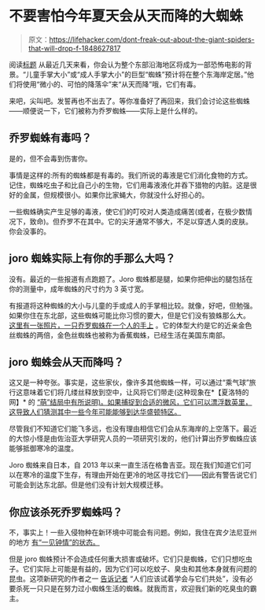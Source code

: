 # 不要害怕今年夏天会从天而降的大蜘蛛

> 原文：<https://lifehacker.com/dont-freak-out-about-the-giant-spiders-that-will-drop-f-1848627817>

阅读[标题](https://www.axios.com/local/washington-dc/2022/03/09/giant-joro-spiders-east-coast-may?utm_source=twitter&utm_medium=social&utm_campaign=editorial&utm_content=local-spiders) 从最近几天来看，你会认为整个东部沿海地区将成为一部恐怖电影的背景。“儿童手掌大小”或“成人手掌大小”的巨型“蜘蛛”预计将在整个东海岸定居。”他们将使用“微小的、可怕的降落伞”来“从天而降”哦，它们有毒。



来吧，尖叫吧。发誓再也不出去了。等你准备好了再回来，我们会讨论这些蜘蛛——顺便说一下，它们被称为乔罗蜘蛛——实际上是什么样的。

## 乔罗蜘蛛有毒吗？

是的，但不会毒到伤害你。

事情是这样的:所有的蜘蛛都是有毒的。我们所说的毒液是它们消化食物的方式。记住，蜘蛛吃虫子和比自己小的生物，它们用毒液液化并吞下猎物的内脏。这是很好的金属，但规模很小。如果你比家蝇大，你就没什么好担心的。

一些蜘蛛确实产生足够的毒液，使它们的叮咬对人类造成痛苦(或者，在极少数情况下，致命)。但乔罗不在其中。它的尖牙通常不够大，不足以穿透人类的皮肤。你会没事的。

## joro 蜘蛛实际上有你的手那么大吗？

没有。最近的一些报道有点跑题了。Joro 蜘蛛都是腿，如果你把伸出的腿包括在你的测量中，成年蜘蛛的尺寸约为 3 英寸宽。

有报道将这种蜘蛛的大小与儿童的手或成人的手掌相比较。就像，好吧，但勉强。如果你住在东北部，这些蜘蛛可能比你习惯的要大，但是它们没有狼蛛那么大。 [这里有一张照片，一只乔罗蜘蛛在一个人的手上](https://www.usatoday.com/story/news/nation/2021/09/29/scientists-say-invasive-joro-spiders-here-stay-georgia/5917913001/) 。它的体型大约是它的近亲金色丝蜘蛛的两倍，金色丝蜘蛛也被称为香蕉蜘蛛，已经生活在美国东南部。

## joro 蜘蛛会从天而降吗？

这又是一种夸张。事实是，这些家伙，像许多其他蜘蛛一样，可以通过“乘气球”旅行这意味着它们将几缕丝释放到空中，让风将它们带走(这种现象在*【夏洛特的网】* 的 [“萌”结局中有所说明)。如果捕捉到合适的微风，它们可以漂浮数英里，这导致人们猜测其中一些今年可能能够到达华盛顿特区。](https://www.youtube.com/watch?v=ci9jGJq7gqQ&ab_channel=deejayrw)

尽管我们不知道它们能飞多远，也没有理由相信它们会从东海岸的上空落下。最近的大惊小怪是由佐治亚大学研究人员的一项研究引发的，他们计算出乔罗蜘蛛应该能够抵御寒冷的温度。

Joro 蜘蛛来自日本，自 2013 年以来一直生活在格鲁吉亚。现在我们知道它们可以在寒冷的温度下生存，有理由开始在更冷的地区寻找它们——因此有警告说它们可能会到达东北部。但是他们没有计划大规模迁移。

## 你应该杀死乔罗蜘蛛吗？

不，事实上！一些入侵物种在新环境中可能会有问题。例如，我住在宾夕法尼亚州 的地方 [有“一见钟情”的状态。](https://lifehacker.com/why-you-need-to-obliterate-the-dreaded-spotted-lanternf-1847527160)

但是 joro 蜘蛛预计不会造成任何重大损害或破坏。它们只是蜘蛛，它们只想吃虫子。它们实际上可能是有益的，因为它们可以吃蚊子、臭虫和其他本身就有问题的昆虫。这项新研究的作者之一 [告诉记者](https://news.uga.edu/joro-spiders-likely-to-spread-beyond-georgia/) “人们应该试着学会与它们共处”，没有必要杀死一只只是在努力过小蜘蛛生活的蜘蛛。就我而言，欢迎我们新的吃臭虫的霸主。